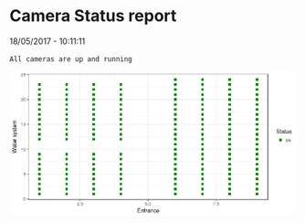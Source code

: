 Camera Status report
================
18/05/2017 - 10:11:11

    All cameras are up and running

![](camreport_files/figure-markdown_github/unnamed-chunk-2-1.png)
